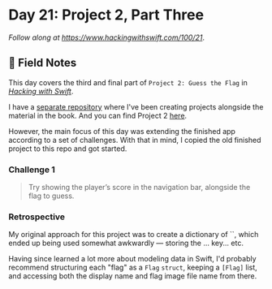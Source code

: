 # Day 21: Project 2, Part Three

_Follow along at https://www.hackingwithswift.com/100/21_.

## 📒 Field Notes

This day covers the third and final part of `Project 2: Guess the Flag` in _[Hacking with Swift](https://www.hackingwithswift.com/read/2/overview)_.

I have a [separate repository](https://github.com/CypherPoet/book--hacking-with-swift) where I've been creating projects alongside the material in the book. And you can find Project 2 [here](https://github.com/CypherPoet/book--hacking-with-swift/tree/master/02-guess-the-flag/Guess%20the%20Flag).

However, the main focus of this day was extending the finished app according to a set of challenges. With that in mind, I copied the old finished project to this repo and got started.

### Challenge 1

> Try showing the player’s score in the navigation bar, alongside the flag to guess.




### Retrospective

My original approach for this project was to create a dictionary of ``, which ended up being used somewhat awkwardly &mdash; storing the ... key... etc.

Having since learned a lot more about modeling data in Swift, I'd probably recommend structuring each "flag" as a `Flag` `struct`, keeping a `[Flag]` list, and accessing both the display name and flag image file name from there.

